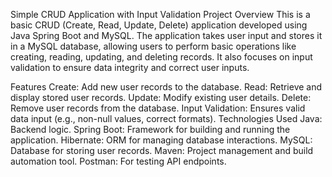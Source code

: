Simple CRUD Application with Input Validation
Project Overview
This is a basic CRUD (Create, Read, Update, Delete) application developed using Java Spring Boot and MySQL. The application takes user input and stores it in a MySQL database, allowing users to perform basic operations like creating, reading, updating, and deleting records. It also focuses on input validation to ensure data integrity and correct user inputs.

Features
Create: Add new user records to the database.
Read: Retrieve and display stored user records.
Update: Modify existing user details.
Delete: Remove user records from the database.
Input Validation: Ensures valid data input (e.g., non-null values, correct formats).
Technologies Used
Java: Backend logic.
Spring Boot: Framework for building and running the application.
Hibernate: ORM for managing database interactions.
MySQL: Database for storing user records.
Maven: Project management and build automation tool.
Postman: For testing API endpoints.
